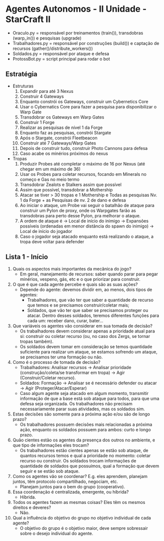 # Agentes Autonomos - II Unidade - StarCraft II
* Oraculo.py = responsável por treinamentos (train()), transdobras (warp_in()) e pesquisas (upgrade)
* Trabalhadores.py = responsável por construções (build()) e captação de recursos (gather()/distribute_workers())
* Soldados.py = responsável por ataque e defesa
* ProtossBot.py = script principal para rodar o bot

## Estratégia
* Estruturas
    1. Expandir para até 3 Nexus
    2. Construir 4 Gateways
    3. Enquanto constrói os Gateways, construir um Cybernetics Core
    4. Usar o Cybernatics Core para fazer a pesquisa para disponibilizar o Warp Gate
    5. Transdobrar os Gateways em Warp Gates
    6. Construir 1 Forge
    7. Realizar as pesquisas de nível 1 da Forge
    8. Enquanto faz as pesquisas, constrói Stargate
    9. Após o Stargate, constrói Fleetbeacon
    10. Construir até 7 Gateways/Warp Gates
    11. Depois de construir tudo, construir Photo Cannons para defesa
    12. Caso acabe os minérios próximos do nexus
* Tropas
    1. Produzir Probes até completar o máximo de 16 por Nexus (até chegar em um máximo de 36)
    2. Usar os Probes para coletar recursos, focando em Minerals no começo e Gas no meio termo
    3. Transdobrar Zealots e Stalkers assim que possível
    4. Assim que possível, transdobrar a Mothership
    5. Atacar se tiver > 30 tropas e 1 Mothership e Todas as pesquisas Nv. 1 da Forge + as Pesquisas de nv. 2 de dano e defesa
    6. Ao iniciar o ataque, um Probe vai seguir o batalhão de ataque para construir um Pylon de proxy, onde os Warpgates farão as transdobras para perto desse Pylon, pra melhorar o ataque.
    7. A ordem de ataque é -> Local de início do inimigo -> Expansões possíveis (ordenadas em menor distância do spawn do inimigo) -> Local de início do jogador
    8. Caso o jogador seja atacado enquanto está realizando o ataque, a tropa deve voltar para defender

## Lista 1 - Início
1. Quais os aspectos mais importantes da mecânica do jogo?
    * Em geral, manejamento de recursos: saber quando parar para pegar minérios, vespeno, gás, etc e o que priorizar para construir.
2. O que é que cada agente percebe e quais são as suas ações?
    * Depende do agente: devemos dividir em, ao menos, dois tipos de agentes:
        * Trabalhadores, que vão ter que saber a quantidade de recurso que temos e se precisamos construir/coletar mais;
        * Soldados, que vão ter que saber se precisamos proteger ou atacar. Dentro desses soldados, teremos diferentes funções para cada um: receber dano, curar, bater... 
3. Que variáveis os agentes vão considerar em sua tomada de decisão?
    * Os trabalhadores devem considerar apenas a prioridade atual para si: construir ou coletar recurso (ou, no caso dos Zergs, se tornar tropas também). 
    * Os soldados devem tomar em consideração se temos quantidade suficiente para realizar um ataque, se estamos sofrendo um ataque, se precisamos ter uma formação ou não.
4. Como é o processo de tomada de decisão?
    * Trabalhadores: Analisar recursos -> Analisar prioridade (construção/coleta/se transformar em tropa) -> Agir (Construir/Coletar recurso).
    * Soldados: Formação -> Analisar se é necessário defender ou atacar -> Agir (Proteger/Atacar/Esperar)
    * Caso algum agente seja atacado em algum momento, transmitir informação de que a base está sob ataque para todos, para que uma defesa seja organizada. Os trabalhadores não precisam necessariamente parar suas atividades, mas os soldados sim.
5. Estas decisões são somente para a próxima ação e/ou são de longo prazo?
    * Os trabalhadores possuem decisões mais relacionadas a próxima ação, enquanto os soldados possuem para ambos: curto e longo prazo.
6. Quão cientes estão os agentes da presença dos outros no ambiente, e que tipo de informações eles trocam?
    * Os trabalhadores estão cientes apenas se estão sob ataque, de quantos recursos temos e qual a prioridade no momento: coletar recurso ou construir. Os soldados trocam informações de quantidade de soldados que possuímos, qual a formação que devem seguir e se estão sob ataque.
7. Como os agentes vão se coordenar? E.g. eles aprendem, planejam juntos, têm protocolo compartilhado, negociam, etc.
    * Planejam juntos para o bem do grupo (cooperativo).
8. Essa coordenação é centralizada, emergente, ou híbrida?
    * Híbrida.
9. Todos os agentes fazem as mesmas coisas? Eles têm os mesmos direitos e deveres?
    * Não.
10. Qual a influência do objetivo do grupo no objetivo individual de cada agente?
    * O objetivo do grupo é o objetivo maior, deve sempre sobressair sobre o desejo individual do agente.